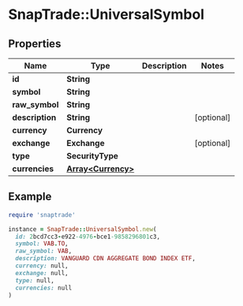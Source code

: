 # SnapTrade::UniversalSymbol

## Properties

| Name | Type | Description | Notes |
| ---- | ---- | ----------- | ----- |
| **id** | **String** |  |  |
| **symbol** | **String** |  |  |
| **raw_symbol** | **String** |  |  |
| **description** | **String** |  | [optional] |
| **currency** | **Currency** |  |  |
| **exchange** | **Exchange** |  | [optional] |
| **type** | **SecurityType** |  |  |
| **currencies** | [**Array&lt;Currency&gt;**](Currency.md) |  |  |

## Example

```ruby
require 'snaptrade'

instance = SnapTrade::UniversalSymbol.new(
  id: 2bcd7cc3-e922-4976-bce1-9858296801c3,
  symbol: VAB.TO,
  raw_symbol: VAB,
  description: VANGUARD CDN AGGREGATE BOND INDEX ETF,
  currency: null,
  exchange: null,
  type: null,
  currencies: null
)
```

